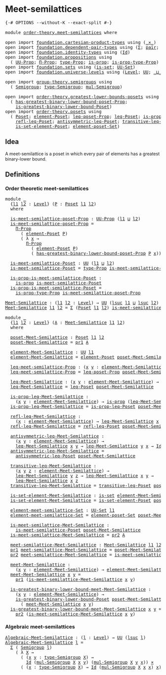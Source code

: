 # Meet-semilattices

<pre class="Agda"><a id="30" class="Symbol">{-#</a> <a id="34" class="Keyword">OPTIONS</a> <a id="42" class="Pragma">--without-K</a> <a id="54" class="Pragma">--exact-split</a> <a id="68" class="Symbol">#-}</a>

<a id="73" class="Keyword">module</a> <a id="80" href="order-theory.meet-semilattices.html" class="Module">order-theory.meet-semilattices</a> <a id="111" class="Keyword">where</a>

<a id="118" class="Keyword">open</a> <a id="123" class="Keyword">import</a> <a id="130" href="foundation.cartesian-product-types.html" class="Module">foundation.cartesian-product-types</a> <a id="165" class="Keyword">using</a> <a id="171" class="Symbol">(</a><a id="172" href="foundation-core.cartesian-product-types.html#577" class="Function Operator">_×_</a><a id="175" class="Symbol">)</a>
<a id="177" class="Keyword">open</a> <a id="182" class="Keyword">import</a> <a id="189" href="foundation.dependent-pair-types.html" class="Module">foundation.dependent-pair-types</a> <a id="221" class="Keyword">using</a> <a id="227" class="Symbol">(</a><a id="228" href="foundation-core.dependent-pair-types.html#502" class="Record">Σ</a><a id="229" class="Symbol">;</a> <a id="231" href="foundation-core.dependent-pair-types.html#575" class="InductiveConstructor">pair</a><a id="235" class="Symbol">;</a> <a id="237" href="foundation-core.dependent-pair-types.html#592" class="Field">pr1</a><a id="240" class="Symbol">;</a> <a id="242" href="foundation-core.dependent-pair-types.html#604" class="Field">pr2</a><a id="245" class="Symbol">)</a>
<a id="247" class="Keyword">open</a> <a id="252" class="Keyword">import</a> <a id="259" href="foundation.identity-types.html" class="Module">foundation.identity-types</a> <a id="285" class="Keyword">using</a> <a id="291" class="Symbol">(</a><a id="292" href="foundation-core.identity-types.html#1754" class="Datatype">Id</a><a id="294" class="Symbol">)</a>
<a id="296" class="Keyword">open</a> <a id="301" class="Keyword">import</a> <a id="308" href="foundation.propositions.html" class="Module">foundation.propositions</a> <a id="332" class="Keyword">using</a>
  <a id="340" class="Symbol">(</a> <a id="342" href="foundation-core.propositions.html#1380" class="Function">UU-Prop</a><a id="349" class="Symbol">;</a> <a id="351" href="foundation-core.propositions.html#6681" class="Function">Π-Prop</a><a id="357" class="Symbol">;</a> <a id="359" href="foundation-core.propositions.html#1482" class="Function">type-Prop</a><a id="368" class="Symbol">;</a> <a id="370" href="foundation-core.propositions.html#1296" class="Function">is-prop</a><a id="377" class="Symbol">;</a> <a id="379" href="foundation-core.propositions.html#1549" class="Function">is-prop-type-Prop</a><a id="396" class="Symbol">)</a>
<a id="398" class="Keyword">open</a> <a id="403" class="Keyword">import</a> <a id="410" href="foundation.sets.html" class="Module">foundation.sets</a> <a id="426" class="Keyword">using</a> <a id="432" class="Symbol">(</a><a id="433" href="foundation-core.sets.html#1100" class="Function">is-set</a><a id="439" class="Symbol">;</a> <a id="441" href="foundation-core.sets.html#1177" class="Function">UU-Set</a><a id="447" class="Symbol">)</a>
<a id="449" class="Keyword">open</a> <a id="454" class="Keyword">import</a> <a id="461" href="foundation.universe-levels.html" class="Module">foundation.universe-levels</a> <a id="488" class="Keyword">using</a> <a id="494" class="Symbol">(</a><a id="495" href="Agda.Primitive.html#597" class="Postulate">Level</a><a id="500" class="Symbol">;</a> <a id="502" href="foundation-core.universe-levels.html#222" class="Primitive">UU</a><a id="504" class="Symbol">;</a> <a id="506" href="Agda.Primitive.html#810" class="Primitive Operator">_⊔_</a><a id="509" class="Symbol">;</a> <a id="511" href="Agda.Primitive.html#780" class="Primitive">lsuc</a><a id="515" class="Symbol">)</a>

<a id="518" class="Keyword">open</a> <a id="523" class="Keyword">import</a> <a id="530" href="group-theory.semigroups.html" class="Module">group-theory.semigroups</a> <a id="554" class="Keyword">using</a>
  <a id="562" class="Symbol">(</a> <a id="564" href="group-theory.semigroups.html#737" class="Function">Semigroup</a><a id="573" class="Symbol">;</a> <a id="575" href="group-theory.semigroups.html#933" class="Function">type-Semigroup</a><a id="589" class="Symbol">;</a> <a id="591" href="group-theory.semigroups.html#1215" class="Function">mul-Semigroup</a><a id="604" class="Symbol">)</a>

<a id="607" class="Keyword">open</a> <a id="612" class="Keyword">import</a> <a id="619" href="order-theory.greatest-lower-bounds-posets.html" class="Module">order-theory.greatest-lower-bounds-posets</a> <a id="661" class="Keyword">using</a>
  <a id="669" class="Symbol">(</a> <a id="671" href="order-theory.greatest-lower-bounds-posets.html#3384" class="Function">has-greatest-binary-lower-bound-poset-Prop</a><a id="713" class="Symbol">;</a>
    <a id="719" href="order-theory.greatest-lower-bounds-posets.html#2016" class="Function">is-greatest-binary-lower-bound-Poset</a><a id="755" class="Symbol">)</a>
<a id="757" class="Keyword">open</a> <a id="762" class="Keyword">import</a> <a id="769" href="order-theory.posets.html" class="Module">order-theory.posets</a> <a id="789" class="Keyword">using</a>
  <a id="797" class="Symbol">(</a> <a id="799" href="order-theory.posets.html#731" class="Function">Poset</a><a id="804" class="Symbol">;</a> <a id="806" href="order-theory.posets.html#1145" class="Function">element-Poset</a><a id="819" class="Symbol">;</a> <a id="821" href="order-theory.posets.html#1194" class="Function">leq-poset-Prop</a><a id="835" class="Symbol">;</a> <a id="837" href="order-theory.posets.html#1280" class="Function">leq-Poset</a><a id="846" class="Symbol">;</a> <a id="848" href="order-theory.posets.html#1375" class="Function">is-prop-leq-Poset</a><a id="865" class="Symbol">;</a>
    <a id="871" href="order-theory.posets.html#1511" class="Function">refl-leq-Poset</a><a id="885" class="Symbol">;</a> <a id="887" href="order-theory.posets.html#1983" class="Function">antisymmetric-leq-Poset</a><a id="910" class="Symbol">;</a> <a id="912" href="order-theory.posets.html#1610" class="Function">transitive-leq-Poset</a><a id="932" class="Symbol">;</a>
    <a id="938" href="order-theory.posets.html#2125" class="Function">is-set-element-Poset</a><a id="958" class="Symbol">;</a> <a id="960" href="order-theory.posets.html#2464" class="Function">element-poset-Set</a><a id="977" class="Symbol">)</a>
</pre>
## Idea

A meet-semilattice is a poset in which every pair of elements has a greatest binary-lower bound.

## Definitions

### Order theoretic meet-semilattices

<pre class="Agda"><a id="1154" class="Keyword">module</a> <a id="1161" href="order-theory.meet-semilattices.html#1161" class="Module">_</a>
  <a id="1165" class="Symbol">{</a><a id="1166" href="order-theory.meet-semilattices.html#1166" class="Bound">l1</a> <a id="1169" href="order-theory.meet-semilattices.html#1169" class="Bound">l2</a> <a id="1172" class="Symbol">:</a> <a id="1174" href="Agda.Primitive.html#597" class="Postulate">Level</a><a id="1179" class="Symbol">}</a> <a id="1181" class="Symbol">(</a><a id="1182" href="order-theory.meet-semilattices.html#1182" class="Bound">P</a> <a id="1184" class="Symbol">:</a> <a id="1186" href="order-theory.posets.html#731" class="Function">Poset</a> <a id="1192" href="order-theory.meet-semilattices.html#1166" class="Bound">l1</a> <a id="1195" href="order-theory.meet-semilattices.html#1169" class="Bound">l2</a><a id="1197" class="Symbol">)</a>
  <a id="1201" class="Keyword">where</a>

  <a id="1210" href="order-theory.meet-semilattices.html#1210" class="Function">is-meet-semilattice-poset-Prop</a> <a id="1241" class="Symbol">:</a> <a id="1243" href="foundation-core.propositions.html#1380" class="Function">UU-Prop</a> <a id="1251" class="Symbol">(</a><a id="1252" href="order-theory.meet-semilattices.html#1166" class="Bound">l1</a> <a id="1255" href="Agda.Primitive.html#810" class="Primitive Operator">⊔</a> <a id="1257" href="order-theory.meet-semilattices.html#1169" class="Bound">l2</a><a id="1259" class="Symbol">)</a>
  <a id="1263" href="order-theory.meet-semilattices.html#1210" class="Function">is-meet-semilattice-poset-Prop</a> <a id="1294" class="Symbol">=</a>
    <a id="1300" href="foundation-core.propositions.html#6681" class="Function">Π-Prop</a>
      <a id="1313" class="Symbol">(</a> <a id="1315" href="order-theory.posets.html#1145" class="Function">element-Poset</a> <a id="1329" href="order-theory.meet-semilattices.html#1182" class="Bound">P</a><a id="1330" class="Symbol">)</a>
      <a id="1338" class="Symbol">(</a> <a id="1340" class="Symbol">λ</a> <a id="1342" href="order-theory.meet-semilattices.html#1342" class="Bound">x</a> <a id="1344" class="Symbol">→</a>
        <a id="1354" href="foundation-core.propositions.html#6681" class="Function">Π-Prop</a>
          <a id="1371" class="Symbol">(</a> <a id="1373" href="order-theory.posets.html#1145" class="Function">element-Poset</a> <a id="1387" href="order-theory.meet-semilattices.html#1182" class="Bound">P</a><a id="1388" class="Symbol">)</a>
          <a id="1400" class="Symbol">(</a> <a id="1402" href="order-theory.greatest-lower-bounds-posets.html#3384" class="Function">has-greatest-binary-lower-bound-poset-Prop</a> <a id="1445" href="order-theory.meet-semilattices.html#1182" class="Bound">P</a> <a id="1447" href="order-theory.meet-semilattices.html#1342" class="Bound">x</a><a id="1448" class="Symbol">))</a>

  <a id="1454" href="order-theory.meet-semilattices.html#1454" class="Function">is-meet-semilattice-Poset</a> <a id="1480" class="Symbol">:</a> <a id="1482" href="foundation-core.universe-levels.html#222" class="Primitive">UU</a> <a id="1485" class="Symbol">(</a><a id="1486" href="order-theory.meet-semilattices.html#1166" class="Bound">l1</a> <a id="1489" href="Agda.Primitive.html#810" class="Primitive Operator">⊔</a> <a id="1491" href="order-theory.meet-semilattices.html#1169" class="Bound">l2</a><a id="1493" class="Symbol">)</a>
  <a id="1497" href="order-theory.meet-semilattices.html#1454" class="Function">is-meet-semilattice-Poset</a> <a id="1523" class="Symbol">=</a> <a id="1525" href="foundation-core.propositions.html#1482" class="Function">type-Prop</a> <a id="1535" href="order-theory.meet-semilattices.html#1210" class="Function">is-meet-semilattice-poset-Prop</a>

  <a id="1569" href="order-theory.meet-semilattices.html#1569" class="Function">is-prop-is-meet-semilattice-Poset</a> <a id="1603" class="Symbol">:</a>
    <a id="1609" href="foundation-core.propositions.html#1296" class="Function">is-prop</a> <a id="1617" href="order-theory.meet-semilattices.html#1454" class="Function">is-meet-semilattice-Poset</a>
  <a id="1645" href="order-theory.meet-semilattices.html#1569" class="Function">is-prop-is-meet-semilattice-Poset</a> <a id="1679" class="Symbol">=</a>
    <a id="1685" href="foundation-core.propositions.html#1549" class="Function">is-prop-type-Prop</a> <a id="1703" href="order-theory.meet-semilattices.html#1210" class="Function">is-meet-semilattice-poset-Prop</a>

<a id="Meet-Semilattice"></a><a id="1735" href="order-theory.meet-semilattices.html#1735" class="Function">Meet-Semilattice</a> <a id="1752" class="Symbol">:</a> <a id="1754" class="Symbol">(</a><a id="1755" href="order-theory.meet-semilattices.html#1755" class="Bound">l1</a> <a id="1758" href="order-theory.meet-semilattices.html#1758" class="Bound">l2</a> <a id="1761" class="Symbol">:</a> <a id="1763" href="Agda.Primitive.html#597" class="Postulate">Level</a><a id="1768" class="Symbol">)</a> <a id="1770" class="Symbol">→</a> <a id="1772" href="foundation-core.universe-levels.html#222" class="Primitive">UU</a> <a id="1775" class="Symbol">(</a><a id="1776" href="Agda.Primitive.html#780" class="Primitive">lsuc</a> <a id="1781" href="order-theory.meet-semilattices.html#1755" class="Bound">l1</a> <a id="1784" href="Agda.Primitive.html#810" class="Primitive Operator">⊔</a> <a id="1786" href="Agda.Primitive.html#780" class="Primitive">lsuc</a> <a id="1791" href="order-theory.meet-semilattices.html#1758" class="Bound">l2</a><a id="1793" class="Symbol">)</a>
<a id="1795" href="order-theory.meet-semilattices.html#1735" class="Function">Meet-Semilattice</a> <a id="1812" href="order-theory.meet-semilattices.html#1812" class="Bound">l1</a> <a id="1815" href="order-theory.meet-semilattices.html#1815" class="Bound">l2</a> <a id="1818" class="Symbol">=</a> <a id="1820" href="foundation-core.dependent-pair-types.html#502" class="Record">Σ</a> <a id="1822" class="Symbol">(</a><a id="1823" href="order-theory.posets.html#731" class="Function">Poset</a> <a id="1829" href="order-theory.meet-semilattices.html#1812" class="Bound">l1</a> <a id="1832" href="order-theory.meet-semilattices.html#1815" class="Bound">l2</a><a id="1834" class="Symbol">)</a> <a id="1836" href="order-theory.meet-semilattices.html#1454" class="Function">is-meet-semilattice-Poset</a>

<a id="1863" class="Keyword">module</a> <a id="1870" href="order-theory.meet-semilattices.html#1870" class="Module">_</a>
  <a id="1874" class="Symbol">{</a><a id="1875" href="order-theory.meet-semilattices.html#1875" class="Bound">l1</a> <a id="1878" href="order-theory.meet-semilattices.html#1878" class="Bound">l2</a> <a id="1881" class="Symbol">:</a> <a id="1883" href="Agda.Primitive.html#597" class="Postulate">Level</a><a id="1888" class="Symbol">}</a> <a id="1890" class="Symbol">(</a><a id="1891" href="order-theory.meet-semilattices.html#1891" class="Bound">A</a> <a id="1893" class="Symbol">:</a> <a id="1895" href="order-theory.meet-semilattices.html#1735" class="Function">Meet-Semilattice</a> <a id="1912" href="order-theory.meet-semilattices.html#1875" class="Bound">l1</a> <a id="1915" href="order-theory.meet-semilattices.html#1878" class="Bound">l2</a><a id="1917" class="Symbol">)</a>
  <a id="1921" class="Keyword">where</a>

  <a id="1930" href="order-theory.meet-semilattices.html#1930" class="Function">poset-Meet-Semilattice</a> <a id="1953" class="Symbol">:</a> <a id="1955" href="order-theory.posets.html#731" class="Function">Poset</a> <a id="1961" href="order-theory.meet-semilattices.html#1875" class="Bound">l1</a> <a id="1964" href="order-theory.meet-semilattices.html#1878" class="Bound">l2</a>
  <a id="1969" href="order-theory.meet-semilattices.html#1930" class="Function">poset-Meet-Semilattice</a> <a id="1992" class="Symbol">=</a> <a id="1994" href="foundation-core.dependent-pair-types.html#592" class="Field">pr1</a> <a id="1998" href="order-theory.meet-semilattices.html#1891" class="Bound">A</a>

  <a id="2003" href="order-theory.meet-semilattices.html#2003" class="Function">element-Meet-Semilattice</a> <a id="2028" class="Symbol">:</a> <a id="2030" href="foundation-core.universe-levels.html#222" class="Primitive">UU</a> <a id="2033" href="order-theory.meet-semilattices.html#1875" class="Bound">l1</a>
  <a id="2038" href="order-theory.meet-semilattices.html#2003" class="Function">element-Meet-Semilattice</a> <a id="2063" class="Symbol">=</a> <a id="2065" href="order-theory.posets.html#1145" class="Function">element-Poset</a> <a id="2079" href="order-theory.meet-semilattices.html#1930" class="Function">poset-Meet-Semilattice</a>

  <a id="2105" href="order-theory.meet-semilattices.html#2105" class="Function">leq-meet-semilattice-Prop</a> <a id="2131" class="Symbol">:</a> <a id="2133" class="Symbol">(</a><a id="2134" href="order-theory.meet-semilattices.html#2134" class="Bound">x</a> <a id="2136" href="order-theory.meet-semilattices.html#2136" class="Bound">y</a> <a id="2138" class="Symbol">:</a> <a id="2140" href="order-theory.meet-semilattices.html#2003" class="Function">element-Meet-Semilattice</a><a id="2164" class="Symbol">)</a> <a id="2166" class="Symbol">→</a> <a id="2168" href="foundation-core.propositions.html#1380" class="Function">UU-Prop</a> <a id="2176" href="order-theory.meet-semilattices.html#1878" class="Bound">l2</a>
  <a id="2181" href="order-theory.meet-semilattices.html#2105" class="Function">leq-meet-semilattice-Prop</a> <a id="2207" class="Symbol">=</a> <a id="2209" href="order-theory.posets.html#1194" class="Function">leq-poset-Prop</a> <a id="2224" href="order-theory.meet-semilattices.html#1930" class="Function">poset-Meet-Semilattice</a>

  <a id="2250" href="order-theory.meet-semilattices.html#2250" class="Function">leq-Meet-Semilattice</a> <a id="2271" class="Symbol">:</a> <a id="2273" class="Symbol">(</a><a id="2274" href="order-theory.meet-semilattices.html#2274" class="Bound">x</a> <a id="2276" href="order-theory.meet-semilattices.html#2276" class="Bound">y</a> <a id="2278" class="Symbol">:</a> <a id="2280" href="order-theory.meet-semilattices.html#2003" class="Function">element-Meet-Semilattice</a><a id="2304" class="Symbol">)</a> <a id="2306" class="Symbol">→</a> <a id="2308" href="foundation-core.universe-levels.html#222" class="Primitive">UU</a> <a id="2311" href="order-theory.meet-semilattices.html#1878" class="Bound">l2</a>
  <a id="2316" href="order-theory.meet-semilattices.html#2250" class="Function">leq-Meet-Semilattice</a> <a id="2337" class="Symbol">=</a> <a id="2339" href="order-theory.posets.html#1280" class="Function">leq-Poset</a> <a id="2349" href="order-theory.meet-semilattices.html#1930" class="Function">poset-Meet-Semilattice</a>

  <a id="2375" href="order-theory.meet-semilattices.html#2375" class="Function">is-prop-leq-Meet-Semilattice</a> <a id="2404" class="Symbol">:</a>
    <a id="2410" class="Symbol">(</a><a id="2411" href="order-theory.meet-semilattices.html#2411" class="Bound">x</a> <a id="2413" href="order-theory.meet-semilattices.html#2413" class="Bound">y</a> <a id="2415" class="Symbol">:</a> <a id="2417" href="order-theory.meet-semilattices.html#2003" class="Function">element-Meet-Semilattice</a><a id="2441" class="Symbol">)</a> <a id="2443" class="Symbol">→</a> <a id="2445" href="foundation-core.propositions.html#1296" class="Function">is-prop</a> <a id="2453" class="Symbol">(</a><a id="2454" href="order-theory.meet-semilattices.html#2250" class="Function">leq-Meet-Semilattice</a> <a id="2475" href="order-theory.meet-semilattices.html#2411" class="Bound">x</a> <a id="2477" href="order-theory.meet-semilattices.html#2413" class="Bound">y</a><a id="2478" class="Symbol">)</a>
  <a id="2482" href="order-theory.meet-semilattices.html#2375" class="Function">is-prop-leq-Meet-Semilattice</a> <a id="2511" class="Symbol">=</a> <a id="2513" href="order-theory.posets.html#1375" class="Function">is-prop-leq-Poset</a> <a id="2531" href="order-theory.meet-semilattices.html#1930" class="Function">poset-Meet-Semilattice</a>

  <a id="2557" href="order-theory.meet-semilattices.html#2557" class="Function">refl-leq-Meet-Semilattice</a> <a id="2583" class="Symbol">:</a>
    <a id="2589" class="Symbol">(</a><a id="2590" href="order-theory.meet-semilattices.html#2590" class="Bound">x</a> <a id="2592" class="Symbol">:</a> <a id="2594" href="order-theory.meet-semilattices.html#2003" class="Function">element-Meet-Semilattice</a><a id="2618" class="Symbol">)</a> <a id="2620" class="Symbol">→</a> <a id="2622" href="order-theory.meet-semilattices.html#2250" class="Function">leq-Meet-Semilattice</a> <a id="2643" href="order-theory.meet-semilattices.html#2590" class="Bound">x</a> <a id="2645" href="order-theory.meet-semilattices.html#2590" class="Bound">x</a>
  <a id="2649" href="order-theory.meet-semilattices.html#2557" class="Function">refl-leq-Meet-Semilattice</a> <a id="2675" class="Symbol">=</a> <a id="2677" href="order-theory.posets.html#1511" class="Function">refl-leq-Poset</a> <a id="2692" href="order-theory.meet-semilattices.html#1930" class="Function">poset-Meet-Semilattice</a>

  <a id="2718" href="order-theory.meet-semilattices.html#2718" class="Function">antisymmetric-leq-Meet-Semilattice</a> <a id="2753" class="Symbol">:</a>
    <a id="2759" class="Symbol">(</a><a id="2760" href="order-theory.meet-semilattices.html#2760" class="Bound">x</a> <a id="2762" href="order-theory.meet-semilattices.html#2762" class="Bound">y</a> <a id="2764" class="Symbol">:</a> <a id="2766" href="order-theory.meet-semilattices.html#2003" class="Function">element-Meet-Semilattice</a><a id="2790" class="Symbol">)</a> <a id="2792" class="Symbol">→</a>
    <a id="2798" href="order-theory.meet-semilattices.html#2250" class="Function">leq-Meet-Semilattice</a> <a id="2819" href="order-theory.meet-semilattices.html#2760" class="Bound">x</a> <a id="2821" href="order-theory.meet-semilattices.html#2762" class="Bound">y</a> <a id="2823" class="Symbol">→</a> <a id="2825" href="order-theory.meet-semilattices.html#2250" class="Function">leq-Meet-Semilattice</a> <a id="2846" href="order-theory.meet-semilattices.html#2762" class="Bound">y</a> <a id="2848" href="order-theory.meet-semilattices.html#2760" class="Bound">x</a> <a id="2850" class="Symbol">→</a> <a id="2852" href="foundation-core.identity-types.html#1754" class="Datatype">Id</a> <a id="2855" href="order-theory.meet-semilattices.html#2760" class="Bound">x</a> <a id="2857" href="order-theory.meet-semilattices.html#2762" class="Bound">y</a>
  <a id="2861" href="order-theory.meet-semilattices.html#2718" class="Function">antisymmetric-leq-Meet-Semilattice</a> <a id="2896" class="Symbol">=</a>
    <a id="2902" href="order-theory.posets.html#1983" class="Function">antisymmetric-leq-Poset</a> <a id="2926" href="order-theory.meet-semilattices.html#1930" class="Function">poset-Meet-Semilattice</a>

  <a id="2952" href="order-theory.meet-semilattices.html#2952" class="Function">transitive-leq-Meet-Semilattice</a> <a id="2984" class="Symbol">:</a>
    <a id="2990" class="Symbol">(</a><a id="2991" href="order-theory.meet-semilattices.html#2991" class="Bound">x</a> <a id="2993" href="order-theory.meet-semilattices.html#2993" class="Bound">y</a> <a id="2995" href="order-theory.meet-semilattices.html#2995" class="Bound">z</a> <a id="2997" class="Symbol">:</a> <a id="2999" href="order-theory.meet-semilattices.html#2003" class="Function">element-Meet-Semilattice</a><a id="3023" class="Symbol">)</a> <a id="3025" class="Symbol">→</a>
    <a id="3031" href="order-theory.meet-semilattices.html#2250" class="Function">leq-Meet-Semilattice</a> <a id="3052" href="order-theory.meet-semilattices.html#2993" class="Bound">y</a> <a id="3054" href="order-theory.meet-semilattices.html#2995" class="Bound">z</a> <a id="3056" class="Symbol">→</a> <a id="3058" href="order-theory.meet-semilattices.html#2250" class="Function">leq-Meet-Semilattice</a> <a id="3079" href="order-theory.meet-semilattices.html#2991" class="Bound">x</a> <a id="3081" href="order-theory.meet-semilattices.html#2993" class="Bound">y</a> <a id="3083" class="Symbol">→</a>
    <a id="3089" href="order-theory.meet-semilattices.html#2250" class="Function">leq-Meet-Semilattice</a> <a id="3110" href="order-theory.meet-semilattices.html#2991" class="Bound">x</a> <a id="3112" href="order-theory.meet-semilattices.html#2995" class="Bound">z</a>
  <a id="3116" href="order-theory.meet-semilattices.html#2952" class="Function">transitive-leq-Meet-Semilattice</a> <a id="3148" class="Symbol">=</a> <a id="3150" href="order-theory.posets.html#1610" class="Function">transitive-leq-Poset</a> <a id="3171" href="order-theory.meet-semilattices.html#1930" class="Function">poset-Meet-Semilattice</a>

  <a id="3197" href="order-theory.meet-semilattices.html#3197" class="Function">is-set-element-Meet-Semilattice</a> <a id="3229" class="Symbol">:</a> <a id="3231" href="foundation-core.sets.html#1100" class="Function">is-set</a> <a id="3238" href="order-theory.meet-semilattices.html#2003" class="Function">element-Meet-Semilattice</a>
  <a id="3265" href="order-theory.meet-semilattices.html#3197" class="Function">is-set-element-Meet-Semilattice</a> <a id="3297" class="Symbol">=</a> <a id="3299" href="order-theory.posets.html#2125" class="Function">is-set-element-Poset</a> <a id="3320" href="order-theory.meet-semilattices.html#1930" class="Function">poset-Meet-Semilattice</a>

  <a id="3346" href="order-theory.meet-semilattices.html#3346" class="Function">element-meet-semilattice-Set</a> <a id="3375" class="Symbol">:</a> <a id="3377" href="foundation-core.sets.html#1177" class="Function">UU-Set</a> <a id="3384" href="order-theory.meet-semilattices.html#1875" class="Bound">l1</a>
  <a id="3389" href="order-theory.meet-semilattices.html#3346" class="Function">element-meet-semilattice-Set</a> <a id="3418" class="Symbol">=</a> <a id="3420" href="order-theory.posets.html#2464" class="Function">element-poset-Set</a> <a id="3438" href="order-theory.meet-semilattices.html#1930" class="Function">poset-Meet-Semilattice</a>

  <a id="3464" href="order-theory.meet-semilattices.html#3464" class="Function">is-meet-semilattice-Meet-Semilattice</a> <a id="3501" class="Symbol">:</a>
    <a id="3507" href="order-theory.meet-semilattices.html#1454" class="Function">is-meet-semilattice-Poset</a> <a id="3533" href="order-theory.meet-semilattices.html#1930" class="Function">poset-Meet-Semilattice</a>
  <a id="3558" href="order-theory.meet-semilattices.html#3464" class="Function">is-meet-semilattice-Meet-Semilattice</a> <a id="3595" class="Symbol">=</a> <a id="3597" href="foundation-core.dependent-pair-types.html#604" class="Field">pr2</a> <a id="3601" href="order-theory.meet-semilattices.html#1891" class="Bound">A</a>

  <a id="3606" href="order-theory.meet-semilattices.html#3606" class="Function">meet-semilattice-Meet-Semilattice</a> <a id="3640" class="Symbol">:</a> <a id="3642" href="order-theory.meet-semilattices.html#1735" class="Function">Meet-Semilattice</a> <a id="3659" href="order-theory.meet-semilattices.html#1875" class="Bound">l1</a> <a id="3662" href="order-theory.meet-semilattices.html#1878" class="Bound">l2</a>
  <a id="3667" href="foundation-core.dependent-pair-types.html#592" class="Field">pr1</a> <a id="3671" href="order-theory.meet-semilattices.html#3606" class="Function">meet-semilattice-Meet-Semilattice</a> <a id="3705" class="Symbol">=</a> <a id="3707" href="order-theory.meet-semilattices.html#1930" class="Function">poset-Meet-Semilattice</a>
  <a id="3732" href="foundation-core.dependent-pair-types.html#604" class="Field">pr2</a> <a id="3736" href="order-theory.meet-semilattices.html#3606" class="Function">meet-semilattice-Meet-Semilattice</a> <a id="3770" class="Symbol">=</a> <a id="3772" href="order-theory.meet-semilattices.html#3464" class="Function">is-meet-semilattice-Meet-Semilattice</a>

  <a id="3812" href="order-theory.meet-semilattices.html#3812" class="Function">meet-Meet-Semilattice</a> <a id="3834" class="Symbol">:</a>
    <a id="3840" class="Symbol">(</a><a id="3841" href="order-theory.meet-semilattices.html#3841" class="Bound">x</a> <a id="3843" href="order-theory.meet-semilattices.html#3843" class="Bound">y</a> <a id="3845" class="Symbol">:</a> <a id="3847" href="order-theory.meet-semilattices.html#2003" class="Function">element-Meet-Semilattice</a><a id="3871" class="Symbol">)</a> <a id="3873" class="Symbol">→</a> <a id="3875" href="order-theory.meet-semilattices.html#2003" class="Function">element-Meet-Semilattice</a>
  <a id="3902" href="order-theory.meet-semilattices.html#3812" class="Function">meet-Meet-Semilattice</a> <a id="3924" href="order-theory.meet-semilattices.html#3924" class="Bound">x</a> <a id="3926" href="order-theory.meet-semilattices.html#3926" class="Bound">y</a> <a id="3928" class="Symbol">=</a>
    <a id="3934" href="foundation-core.dependent-pair-types.html#592" class="Field">pr1</a> <a id="3938" class="Symbol">(</a><a id="3939" href="order-theory.meet-semilattices.html#3464" class="Function">is-meet-semilattice-Meet-Semilattice</a> <a id="3976" href="order-theory.meet-semilattices.html#3924" class="Bound">x</a> <a id="3978" href="order-theory.meet-semilattices.html#3926" class="Bound">y</a><a id="3979" class="Symbol">)</a>

  <a id="3984" href="order-theory.meet-semilattices.html#3984" class="Function">is-greatest-binary-lower-bound-meet-Meet-Semilattice</a> <a id="4037" class="Symbol">:</a>
    <a id="4043" class="Symbol">(</a><a id="4044" href="order-theory.meet-semilattices.html#4044" class="Bound">x</a> <a id="4046" href="order-theory.meet-semilattices.html#4046" class="Bound">y</a> <a id="4048" class="Symbol">:</a> <a id="4050" href="order-theory.meet-semilattices.html#2003" class="Function">element-Meet-Semilattice</a><a id="4074" class="Symbol">)</a> <a id="4076" class="Symbol">→</a>
    <a id="4082" href="order-theory.greatest-lower-bounds-posets.html#2016" class="Function">is-greatest-binary-lower-bound-Poset</a> <a id="4119" href="order-theory.meet-semilattices.html#1930" class="Function">poset-Meet-Semilattice</a> <a id="4142" href="order-theory.meet-semilattices.html#4044" class="Bound">x</a> <a id="4144" href="order-theory.meet-semilattices.html#4046" class="Bound">y</a>
      <a id="4152" class="Symbol">(</a> <a id="4154" href="order-theory.meet-semilattices.html#3812" class="Function">meet-Meet-Semilattice</a> <a id="4176" href="order-theory.meet-semilattices.html#4044" class="Bound">x</a> <a id="4178" href="order-theory.meet-semilattices.html#4046" class="Bound">y</a><a id="4179" class="Symbol">)</a>
  <a id="4183" href="order-theory.meet-semilattices.html#3984" class="Function">is-greatest-binary-lower-bound-meet-Meet-Semilattice</a> <a id="4236" href="order-theory.meet-semilattices.html#4236" class="Bound">x</a> <a id="4238" href="order-theory.meet-semilattices.html#4238" class="Bound">y</a> <a id="4240" class="Symbol">=</a>
    <a id="4246" href="foundation-core.dependent-pair-types.html#604" class="Field">pr2</a> <a id="4250" class="Symbol">(</a><a id="4251" href="order-theory.meet-semilattices.html#3464" class="Function">is-meet-semilattice-Meet-Semilattice</a> <a id="4288" href="order-theory.meet-semilattices.html#4236" class="Bound">x</a> <a id="4290" href="order-theory.meet-semilattices.html#4238" class="Bound">y</a><a id="4291" class="Symbol">)</a>
</pre>
### Algebraic meet-semilattices

<pre class="Agda"><a id="Algebraic-Meet-Semilattice"></a><a id="4339" href="order-theory.meet-semilattices.html#4339" class="Function">Algebraic-Meet-Semilattice</a> <a id="4366" class="Symbol">:</a> <a id="4368" class="Symbol">(</a><a id="4369" href="order-theory.meet-semilattices.html#4369" class="Bound">l</a> <a id="4371" class="Symbol">:</a> <a id="4373" href="Agda.Primitive.html#597" class="Postulate">Level</a><a id="4378" class="Symbol">)</a> <a id="4380" class="Symbol">→</a> <a id="4382" href="foundation-core.universe-levels.html#222" class="Primitive">UU</a> <a id="4385" class="Symbol">(</a><a id="4386" href="Agda.Primitive.html#780" class="Primitive">lsuc</a> <a id="4391" href="order-theory.meet-semilattices.html#4369" class="Bound">l</a><a id="4392" class="Symbol">)</a>
<a id="4394" href="order-theory.meet-semilattices.html#4339" class="Function">Algebraic-Meet-Semilattice</a> <a id="4421" href="order-theory.meet-semilattices.html#4421" class="Bound">l</a> <a id="4423" class="Symbol">=</a>
  <a id="4427" href="foundation-core.dependent-pair-types.html#502" class="Record">Σ</a> <a id="4429" class="Symbol">(</a> <a id="4431" href="group-theory.semigroups.html#737" class="Function">Semigroup</a> <a id="4441" href="order-theory.meet-semilattices.html#4421" class="Bound">l</a><a id="4442" class="Symbol">)</a>
    <a id="4448" class="Symbol">(</a> <a id="4450" class="Symbol">λ</a> <a id="4452" href="order-theory.meet-semilattices.html#4452" class="Bound">X</a> <a id="4454" class="Symbol">→</a>
      <a id="4462" class="Symbol">(</a> <a id="4464" class="Symbol">(</a><a id="4465" href="order-theory.meet-semilattices.html#4465" class="Bound">x</a> <a id="4467" href="order-theory.meet-semilattices.html#4467" class="Bound">y</a> <a id="4469" class="Symbol">:</a> <a id="4471" href="group-theory.semigroups.html#933" class="Function">type-Semigroup</a> <a id="4486" href="order-theory.meet-semilattices.html#4452" class="Bound">X</a><a id="4487" class="Symbol">)</a> <a id="4489" class="Symbol">→</a>
        <a id="4499" href="foundation-core.identity-types.html#1754" class="Datatype">Id</a> <a id="4502" class="Symbol">(</a><a id="4503" href="group-theory.semigroups.html#1215" class="Function">mul-Semigroup</a> <a id="4517" href="order-theory.meet-semilattices.html#4452" class="Bound">X</a> <a id="4519" href="order-theory.meet-semilattices.html#4465" class="Bound">x</a> <a id="4521" href="order-theory.meet-semilattices.html#4467" class="Bound">y</a><a id="4522" class="Symbol">)</a> <a id="4524" class="Symbol">(</a><a id="4525" href="group-theory.semigroups.html#1215" class="Function">mul-Semigroup</a> <a id="4539" href="order-theory.meet-semilattices.html#4452" class="Bound">X</a> <a id="4541" href="order-theory.meet-semilattices.html#4467" class="Bound">y</a> <a id="4543" href="order-theory.meet-semilattices.html#4465" class="Bound">x</a><a id="4544" class="Symbol">))</a> <a id="4547" href="foundation-core.cartesian-product-types.html#577" class="Function Operator">×</a>
      <a id="4555" class="Symbol">(</a> <a id="4557" class="Symbol">(</a><a id="4558" href="order-theory.meet-semilattices.html#4558" class="Bound">x</a> <a id="4560" class="Symbol">:</a> <a id="4562" href="group-theory.semigroups.html#933" class="Function">type-Semigroup</a> <a id="4577" href="order-theory.meet-semilattices.html#4452" class="Bound">X</a><a id="4578" class="Symbol">)</a> <a id="4580" class="Symbol">→</a> <a id="4582" href="foundation-core.identity-types.html#1754" class="Datatype">Id</a> <a id="4585" class="Symbol">(</a><a id="4586" href="group-theory.semigroups.html#1215" class="Function">mul-Semigroup</a> <a id="4600" href="order-theory.meet-semilattices.html#4452" class="Bound">X</a> <a id="4602" href="order-theory.meet-semilattices.html#4558" class="Bound">x</a> <a id="4604" href="order-theory.meet-semilattices.html#4558" class="Bound">x</a><a id="4605" class="Symbol">)</a> <a id="4607" href="order-theory.meet-semilattices.html#4558" class="Bound">x</a><a id="4608" class="Symbol">))</a>
</pre>